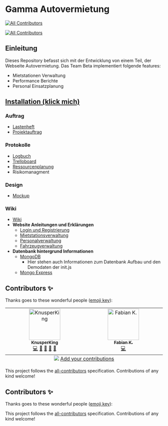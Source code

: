 # Gamma Autovermietung
<!-- ALL-CONTRIBUTORS-BADGE:START - Do not remove or modify this section -->
[![All Contributors](https://img.shields.io/badge/all_contributors-2-orange.svg?style=flat-square)](#contributors-)
<!-- ALL-CONTRIBUTORS-BADGE:END -->
<!-- ALL-CONTRIBUTORS-BADGE:START - Do not remove or modify this section -->
[![All Contributors](https://img.shields.io/badge/all_contributors-0-orange.svg?style=flat-square)](#contributors-)
<!-- ALL-CONTRIBUTORS-BADGE:END -->

## Einleitung

Dieses Repository befasst sich mit der Entwicklung von einem Teil, der Webseite Autovermietung. 
Das Team Beta implementiert folgende features:

- Mietstationen Verwaltung
- Performance Berichte
- Personal Einsatzplanung

## [Installation (klick mich)](https://github.com/MultiKnacker/Projekt-WIN/wiki#installation)

### Auftrag
- [Lastenheft](https://drive.google.com/file/d/1cPGY5iQzR0fAIM5708DHBrwGUbb6ySsf/view?usp=sharing)
- [Projektauftrag](https://docs.google.com/document/d/1YZoERCQjYU2XybpR6xJ8VjK7d944WqLQ/edit?usp=sharing&ouid=100448827405486029461&rtpof=true&sd=true)

### Protokolle
- [Logbuch](https://drive.google.com/drive/folders/1GkA3h6T1rkogocj1a8FOQW7qSThUQq5j?usp=sharing)
- [Trelloboard](https://trello.com/invite/b/Ccn5OFKR/ATTI3cdee4baf465f483ab6ebacb8b49e2885E7F173B/beta)
- [Ressourcenplanung](https://docs.google.com/spreadsheets/d/1kUBeLhSvur-FT_ypt7fiEBdBNG5b2eRV3AGjGtiUAoM/edit?usp=sharing)
- Risikomanagment

### Design
- [Mockup](https://www.figma.com/design/0XoqcNG5A7wpnHiDC8TuSC/Projekt_Allgemeine-Verwaltung?node-id=0-1)

### Wiki
- [Wiki](https://github.com/MultiKnacker/Projekt-WIN/wiki)
- **Website Anleitungen und Erklärungen**
  - [Login und Registrierung](https://github.com/MultiKnacker/Projekt-WIN/wiki/Login-und-Registrierung)
  - [Mietstationsverwaltung](https://github.com/MultiKnacker/Projekt-WIN/wiki/Mietstationsverwaltung)
  - [Personalverwaltung](https://github.com/MultiKnacker/Projekt-WIN/wiki/Personalverwaltung)
  - [Fahrzeugverwaltung](https://github.com/MultiKnacker/Projekt-WIN/wiki/Fahrzeugverwaltung)
- **Datenbank hintergrund Informationen**
  - [MongoDB](https://github.com/MultiKnacker/Projekt-WIN/wiki/Mongodb)
    - Hier stehen auch Informationen zum Datenbank Aufbau und den Demodaten der init.js  
  - [Mongo Express](https://github.com/MultiKnacker/Projekt-WIN/wiki/Mongo-Express)


## Contributors ✨

Thanks goes to these wonderful people ([emoji key](https://allcontributors.org/docs/en/emoji-key)):
<!-- ALL-CONTRIBUTORS-LIST:START - Do not remove or modify this section -->
<!-- prettier-ignore-start -->
<!-- markdownlint-disable -->
<table>
  <tbody>
    <tr>
      <td align="center" valign="top" width="14.28%"><a href="https://github.com/MultiKnacker"><img src="https://avatars.githubusercontent.com/u/79873703?v=4?s=100" width="100px;" alt="KnusperKing"/><br /><sub><b>KnusperKing</b></sub></a><br /><a href="https://github.com/MultiKnacker/Projekt-WIN/commits?author=MultiKnacker" title="Code">💻</a> <a href="https://github.com/MultiKnacker/Projekt-WIN/commits?author=MultiKnacker" title="Documentation">📖</a> <a href="#design-MultiKnacker" title="Design">🎨</a> <a href="#ideas-MultiKnacker" title="Ideas, Planning, & Feedback">🤔</a> <a href="#projectManagement-MultiKnacker" title="Project Management">📆</a></td>
      <td align="center" valign="top" width="14.28%"><a href="https://github.com/FabianShalk"><img src="https://avatars.githubusercontent.com/u/44805543?v=4?s=100" width="100px;" alt="Fabian K."/><br /><sub><b>Fabian K.</b></sub></a><br /><a href="https://github.com/MultiKnacker/Projekt-WIN/commits?author=FabianShalk" title="Code">💻</a></td>
    </tr>
  </tbody>
  <tfoot>
    <tr>
      <td align="center" size="13px" colspan="7">
        <img src="https://raw.githubusercontent.com/all-contributors/all-contributors-cli/1b8533af435da9854653492b1327a23a4dbd0a10/assets/logo-small.svg">
          <a href="https://all-contributors.js.org/docs/en/bot/usage">Add your contributions</a>
        </img>
      </td>
    </tr>
  </tfoot>
</table>

<!-- markdownlint-restore -->
<!-- prettier-ignore-end -->

<!-- ALL-CONTRIBUTORS-LIST:END -->

<!-- ALL-CONTRIBUTORS-LIST:START - Do not remove or modify this section -->
<!-- prettier-ignore-start -->
<!-- markdownlint-disable -->
<!-- markdownlint-restore -->
<!-- prettier-ignore-end -->
<!-- ALL-CONTRIBUTORS-LIST:END -->

This project follows the [all-contributors](https://github.com/all-contributors/all-contributors) specification. Contributions of any kind welcome!

## Contributors ✨

Thanks goes to these wonderful people ([emoji key](https://allcontributors.org/docs/en/emoji-key)):
<!-- ALL-CONTRIBUTORS-LIST:START - Do not remove or modify this section -->
<!-- prettier-ignore-start -->
<!-- markdownlint-disable -->
<!-- markdownlint-restore -->
<!-- prettier-ignore-end -->
<!-- ALL-CONTRIBUTORS-LIST:END -->

<!-- ALL-CONTRIBUTORS-LIST:START - Do not remove or modify this section -->
<!-- prettier-ignore-start -->
<!-- markdownlint-disable -->
<!-- markdownlint-restore -->
<!-- prettier-ignore-end -->
<!-- ALL-CONTRIBUTORS-LIST:END -->

This project follows the [all-contributors](https://github.com/all-contributors/all-contributors) specification. Contributions of any kind welcome!